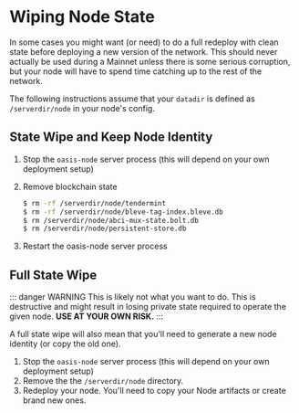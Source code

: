 # Wiping Node State

In some cases you might want (or need) to do a full redeploy with clean state
before deploying a new version of the network. This should never actually be
used during a Mainnet unless there is some serious corruption, but your node
will have to spend time catching up to the rest of the network.

The following instructions assume that your `datadir` is defined as
`/serverdir/node` in your node's config.

## State Wipe and Keep Node Identity

1. Stop the `oasis-node` server process (this will depend on your own deployment
   setup)
2. Remove blockchain state

    ```bash
    $ rm -rf /serverdir/node/tendermint
    $ rm -rf /serverdir/node/bleve-tag-index.bleve.db
    $ rm /serverdir/node/abci-mux-state.bolt.db
    $ rm /serverdir/node/persistent-store.db
    ```

3. Restart the oasis-node server process

## Full State Wipe

::: danger WARNING
This is likely not what you want to do. This is destructive and might result in
losing private state required to operate the given node. **USE AT YOUR OWN
RISK.**
:::

A full state wipe will also mean that you'll need to generate a new node
identity (or copy the old one).

1. Stop the `oasis-node` server process (this will depend on your own deployment
   setup)
2. Remove the the `/serverdir/node` directory.
3. Redeploy your node. You'll need to copy your Node artifacts or create brand
   new ones.
